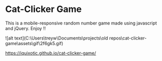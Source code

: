 # Cat-Clicker Game 

This is a mobile-responsive random number game made using javascript and jQuery. Enjoy !!

![alt text](C:\Users\treyw\Documents\projects\old repos\cat-clicker-game\assets\gif\2f6gk5.gif)

https://iquixotic.github.io/cat-clicker-game/ 